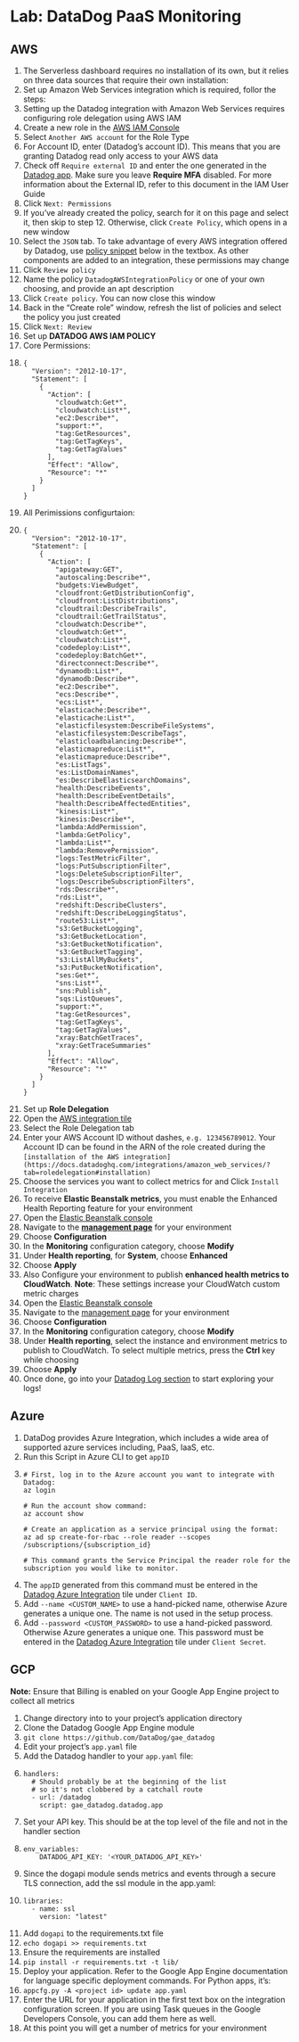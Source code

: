 # Lab: DataDog PaaS Monitoring

## AWS

1. The Serverless dashboard requires no installation of its own, but it relies on three data sources that require their own installation:
2. Set up Amazon Web Services integration which is required, follor the steps:
3. Setting up the Datadog integration with Amazon Web Services requires configuring role delegation using AWS IAM
4. Create a new role in the [AWS IAM Console](https://console.aws.amazon.com/iam/home#/roles)
5. Select `Another AWS account` for the Role Type
6. For Account ID, enter <Your Data Dog Account Id> (Datadog’s account ID). This means that you are granting Datadog read only access to your AWS data
7. Check off `Require external ID` and enter the one generated in the [Datadog app](https://app.datadoghq.com/account/settings#integrations/amazon_web_services). Make sure you leave **Require MFA** disabled. For more information about the External ID, refer to this document in the IAM User Guide
8. Click `Next: Permissions`
9. If you’ve already created the policy, search for it on this page and select it, then skip to step 12. Otherwise, click `Create Policy`, which opens in a new window
10. Select the `JSON` tab. To take advantage of every AWS integration offered by Datadog, use [policy snippet](https://docs.datadoghq.com/integrations/amazon_web_services/?tab=allpermissions#datadog-aws-iam-policy) below in the textbox. As other components are added to an integration, these permissions may change
11. Click `Review policy`
12. Name the policy `DatadogAWSIntegrationPolicy` or one of your own choosing, and provide an apt description
13. Click `Create policy`. You can now close this window
14. Back in the “Create role” window, refresh the list of policies and select the policy you just created
15. Click `Next: Review`
16. Set up **DATADOG AWS IAM POLICY**
17. Core Permissions: 
18. ```
    {
      "Version": "2012-10-17",
      "Statement": [
        {
          "Action": [
            "cloudwatch:Get*",
            "cloudwatch:List*",
            "ec2:Describe*",
            "support:*",
            "tag:GetResources",
            "tag:GetTagKeys",
            "tag:GetTagValues"
          ],
          "Effect": "Allow",
          "Resource": "*"
        }
      ]
    }
    ```
19. All Perimissions configurtaion:
20. ```
    {
      "Version": "2012-10-17",
      "Statement": [
        {
          "Action": [
            "apigateway:GET",
            "autoscaling:Describe*",
            "budgets:ViewBudget",
            "cloudfront:GetDistributionConfig",
            "cloudfront:ListDistributions",
            "cloudtrail:DescribeTrails",
            "cloudtrail:GetTrailStatus",
            "cloudwatch:Describe*",
            "cloudwatch:Get*",
            "cloudwatch:List*",
            "codedeploy:List*",
            "codedeploy:BatchGet*",
            "directconnect:Describe*",
            "dynamodb:List*",
            "dynamodb:Describe*",
            "ec2:Describe*",
            "ecs:Describe*",
            "ecs:List*",
            "elasticache:Describe*",
            "elasticache:List*",
            "elasticfilesystem:DescribeFileSystems",
            "elasticfilesystem:DescribeTags",
            "elasticloadbalancing:Describe*",
            "elasticmapreduce:List*",
            "elasticmapreduce:Describe*",
            "es:ListTags",
            "es:ListDomainNames",
            "es:DescribeElasticsearchDomains",
            "health:DescribeEvents",
            "health:DescribeEventDetails",
            "health:DescribeAffectedEntities",
            "kinesis:List*",
            "kinesis:Describe*",
            "lambda:AddPermission",
            "lambda:GetPolicy",
            "lambda:List*",
            "lambda:RemovePermission",
            "logs:TestMetricFilter",
            "logs:PutSubscriptionFilter",
            "logs:DeleteSubscriptionFilter",
            "logs:DescribeSubscriptionFilters",
            "rds:Describe*",
            "rds:List*",
            "redshift:DescribeClusters",
            "redshift:DescribeLoggingStatus",
            "route53:List*",
            "s3:GetBucketLogging",
            "s3:GetBucketLocation",
            "s3:GetBucketNotification",
            "s3:GetBucketTagging",
            "s3:ListAllMyBuckets",
            "s3:PutBucketNotification",
            "ses:Get*",
            "sns:List*",
            "sns:Publish",
            "sqs:ListQueues",
            "support:*",
            "tag:GetResources",
            "tag:GetTagKeys",
            "tag:GetTagValues",
            "xray:BatchGetTraces",
            "xray:GetTraceSummaries"
          ],
          "Effect": "Allow",
          "Resource": "*"
        }
      ]
    }
    ```
21. Set up **Role Delegation**
22. Open the [AWS integration tile](https://app.datadoghq.com/account/settings#integrations/amazon_web_services)
23. Select the Role Delegation tab
24. Enter your AWS Account ID without dashes, `e.g. 123456789012`. Your Account ID can be found in the ARN of the role created during the `[installation of the AWS integration](https://docs.datadoghq.com/integrations/amazon_web_services/?tab=roledelegation#installation)`
25. Choose the services you want to collect metrics for and Click `Install Integration`
26. To receive **Elastic Beanstalk metrics**, you must enable the Enhanced Health Reporting feature for your environment
27. Open the [Elastic Beanstalk console](https://console.aws.amazon.com/elasticbeanstalk)
28. Navigate to the **[management page](https://docs.aws.amazon.com/elasticbeanstalk/latest/dg/environments-console.html)** for your environment
29. Choose **Configuration**
30. In the **Monitoring** configuration category, choose **Modify**
31. Under **Health reporting**, for **System**, choose **Enhanced**
32. Choose **Apply**
33. Also Configure your environment to publish **enhanced health metrics to CloudWatch**. **Note**: These settings increase your CloudWatch custom metric charges
34. Open the [Elastic Beanstalk console](https://console.aws.amazon.com/elasticbeanstalk)
35. Navigate to the [management page](https://docs.aws.amazon.com/elasticbeanstalk/latest/dg/environments-console.html) for your environment
36. Choose **Configuration**
37. In the **Monitoring** configuration category, choose **Modify**
38. Under **Health reporting**, select the instance and environment metrics to publish to CloudWatch. To select multiple metrics, press the **Ctrl** key while choosing
40. Choose **Apply**
41. Once done, go into your [Datadog Log section](https://app.datadoghq.com/logs) to start exploring your logs!

## Azure

1. DataDog provides Azure Integration, which includes a wide area of supported azure services including, PaaS, IaaS, etc.
2. Run this Script in Azure CLI to get `appID`
3.  ```
    # First, log in to the Azure account you want to integrate with Datadog:
    az login

    # Run the account show command:
    az account show

    # Create an application as a service principal using the format:
    az ad sp create-for-rbac --role reader --scopes /subscriptions/{subscription_id}

    # This command grants the Service Principal the reader role for the subscription you would like to monitor.
    ```
4. The `appID` generated from this command must be entered in the [Datadog Azure Integration](https://app.datadoghq.com/account/settings#integrations/azure) tile under `Client ID`.
5. Add `--name <CUSTOM_NAME>` to use a hand-picked name, otherwise Azure generates a unique one. The name is not used in the setup process.
6. Add `--password <CUSTOM_PASSWORD>` to use a hand-picked password. Otherwise Azure generates a unique one. This password must be entered in the [Datadog Azure Integration](https://app.datadoghq.com/account/settings#integrations/azure) tile under `Client Secret`.

## GCP

**Note:** Ensure that Billing is enabled on your Google App Engine project to collect all metrics
1. Change directory into to your project’s application directory
2. Clone the Datadog Google App Engine module
3. `git clone https://github.com/DataDog/gae_datadog`
4. Edit your project’s `app.yaml` file
5. Add the Datadog handler to your `app.yaml` file:
6. 	```
	handlers:
	  # Should probably be at the beginning of the list
	  # so it's not clobbered by a catchall route
	  - url: /datadog
		script: gae_datadog.datadog.app
	```
7. Set your API key. This should be at the top level of the file and not in the handler section
8. 	```
	env_variables:
		DATADOG_API_KEY: '<YOUR_DATADOG_API_KEY>'
	```
9. Since the dogapi module sends metrics and events through a secure TLS connection, add the ssl module in the app.yaml:
10. ```
	libraries:
	  - name: ssl
		version: "latest"
	```
11. Add `dogapi` to the requirements.txt file
12. `echo dogapi >> requirements.txt`
13. Ensure the requirements are installed
14. `pip install -r requirements.txt -t lib/`
15. Deploy your application. Refer to the Google App Engine documentation for language specific deployment commands. For Python apps, it’s:
16. `appcfg.py -A <project id> update app.yaml`
17. Enter the URL for your application in the first text box on the integration configuration screen. If you are using Task queues in the Google Developers Console, you can add them here as well.
18. At this point you will get a number of metrics for your environment
